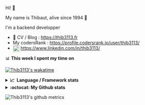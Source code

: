 Hi! 👋

My name is Thibaut, alive since 1994 🍷

I'm a backend developper

-   📝 CV / Blog : https://thib3113.fr
-   My codersRank : https://profile.codersrank.io/user/thib3113/
-   <a href="https://www.linkedin.com/in/thib3113/"><img align="left" alt="Thib3113's Linkedin" width="21px" src="https://raw.githubusercontent.com/peterthehan/peterthehan/master/assets/linkedin.svg" /></a> https://www.linkedin.com/in/thib3113/

📊 **This week I spent my time on**

[![Thib3113's wakatime](https://github-readme-stats.vercel.app/api/wakatime?username=thib3113&layout=default&theme=dracula&langs_count=6&hide_title=true&hide_border=true)](https://wakatime.com/@thib3113)

<details>
  <summary><b>📈&nbsp;&nbsp;Language&nbsp;/&nbsp;Framework stats</b></summary>
  <br/>  
  <a href='https://profile.codersrank.io/user/thib3113/'>
  <img src='http://cr-skills-chart-widget.azurewebsites.net/api/api?username=thib3113&padding=30&skills=php,batchfile,javascript,less,mysql,reactjs,scss,shell,typescript,vue'>
  </a>
</details>

<details>
  <summary><b>:octocat: My Github stats</b></summary>
  <br/>  
  
  <img src="https://github-readme-stats.vercel.app/api?username=thib3113&theme=dracula&show_icons=true&" alt="Thib3113's GitHub stats" />

<!--START_SECTION:activity-->

1. 🗣 Commented on [#149](https://github.com/Art-of-WiFi/UniFi-API-client/issues/149) in [Art-of-WiFi/UniFi-API-client](https://github.com/Art-of-WiFi/UniFi-API-client)
2. 🗣 Commented on [#149](https://github.com/Art-of-WiFi/UniFi-API-client/issues/149) in [Art-of-WiFi/UniFi-API-client](https://github.com/Art-of-WiFi/UniFi-API-client)
3. 🗣 Commented on [#149](https://github.com/Art-of-WiFi/UniFi-API-client/issues/149) in [Art-of-WiFi/UniFi-API-client](https://github.com/Art-of-WiFi/UniFi-API-client)
4. 🗣 Commented on [#149](https://github.com/Art-of-WiFi/UniFi-API-client/issues/149) in [Art-of-WiFi/UniFi-API-client](https://github.com/Art-of-WiFi/UniFi-API-client)
5. 🎉 Merged PR [#314](https://github.com/thib3113/unifi-client/pull/314) in [thib3113/unifi-client](https://github.com/thib3113/unifi-client)
 <!--END_SECTION:activity-->

</details>

![Thib3113's github metrics](https://gist.githubusercontent.com/thib3113/83a96e16f8bca103f1b0e376186c66ec/raw/github-metrics.svg)
